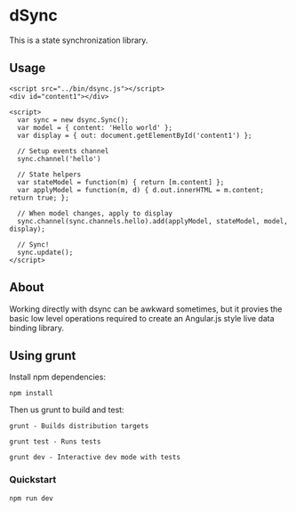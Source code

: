 # dSync

This is a state synchronization library.

## Usage

    <script src="../bin/dsync.js"></script>
    <div id="content1"></div>

    <script>
      var sync = new dsync.Sync();
      var model = { content: 'Hello world' };
      var display = { out: document.getElementById('content1') };

      // Setup events channel
      sync.channel('hello')

      // State helpers
      var stateModel = function(m) { return [m.content] };
      var applyModel = function(m, d) { d.out.innerHTML = m.content; return true; };

      // When model changes, apply to display
      sync.channel(sync.channels.hello).add(applyModel, stateModel, model, display);

      // Sync!
      sync.update();
    </script>

## About

Working directly with dsync can be awkward sometimes, but it provies the basic low
level operations required to create an Angular.js style live data binding library.

## Using grunt

Install npm dependencies:

    npm install

Then us grunt to build and test:

    grunt - Builds distribution targets

    grunt test - Runs tests

    grunt dev - Interactive dev mode with tests

### Quickstart

    npm run dev
